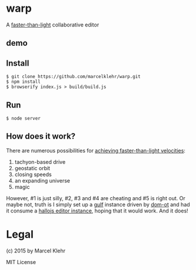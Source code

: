 # warp
A [faster-than-light](https://en.wikipedia.org/wiki/Warp_drive) collaborative editor

## demo

## Install
```
$ git clone https://github.com/marcelklehr/warp.git
$ npm install
$ browserify index.js > build/build.js
```

## Run
```
$ node server
```

## How does it work?
There are numerous possibilities for [achieving faster-than-light velocities](https://en.wikipedia.org/wiki/Faster-than-light):

1. tachyon-based drive
2. geostatic orbit
3. closing speeds
4. an expanding universe
5. magic

However, \#1 is just silly, \#2, \#3 and \#4 are cheating and \#5 is right out. Or maybe not, truth is I simply set up a [gulf](https://github.com/marcelklehr/gulf) instance driven by [dom-ot](https://github.com/marcelklehr/dom-ot) and had it consume a [hallojs editor instance](https://github.com/bergie/hallo), hoping that it would work. And it does!

# Legal
(c) 2015 by Marcel Klehr

MIT License